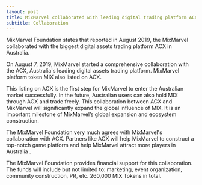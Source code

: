 ```yaml
---
layout: post
title: MixMarvel collaborated with leading digital trading platform ACX
subtitle: Collaboration
---
```


MixMarvel Foundation states that reported in August 2019, the MixMarvel collaborated with the biggest digital assets trading platform ACX in Australia.

On  August 7, 2019, MixMarvel started a comprehensive collaboration with the ACX,  Australia's leading digital assets trading platform. MixMarvel platform token MIX also listed on ACX. 

This listing on ACX is the first step for MixMarvel to enter the Australian market successfully. In the future, Australian users can also hold MIX through ACX and trade freely. This collaboration between ACX and MixMarvel will significantly expand the global influence of MIX. It is an important milestone of MixMarvel’s global expansion and ecosystem construction.

The MixMarvel Foundation very much agrees with MixMarvel's collaboration with ACX. Partners like ACX will help MixMarvel to construct a top-notch game platform and help MixMarvel attract more players in  Australia . 

The MixMarvel Foundation provides financial support for this collaboration. The funds will include but not limited to: marketing, event organization, community construction, PR, etc. 260,000 MIX Tokens in total. 

